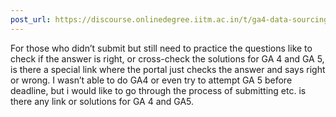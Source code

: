 ```yaml
---
post_url: https://discourse.onlinedegree.iitm.ac.in/t/ga4-data-sourcing-discussion-thread-tds-jan-2025/165959/391
---
```

For those who didn’t submit but still need to practice the questions like to check if the answer is right, or cross-check the solutions for GA 4 and GA 5, is there a special link where the portal just checks the answer and says right or wrong. I wasn’t able to do GA4 or even try to attempt GA 5 before deadline, but i would like to go through the process of submitting etc. is there any link or solutions for GA 4 and GA5.